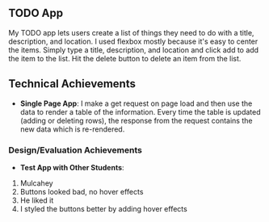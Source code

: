 ## TODO App

My TODO app lets users create a list of things they need to do with a title, description, and location. I used flexbox mostly because it's easy to center the items. Simply type a title, description, and location and click add to add the item to the list. Hit the delete button to delete an item from the list.

## Technical Achievements

- **Single Page App**: I make a get request on page load and then use the data to render a table of the information. Every time the table is updated (adding or deleting rows), the response from the request contains the new data which is re-rendered.

### Design/Evaluation Achievements

- **Test App with Other Students**:

1. Mulcahey
2. Buttons looked bad, no hover effects
3. He liked it
4. I styled the buttons better by adding hover effects
